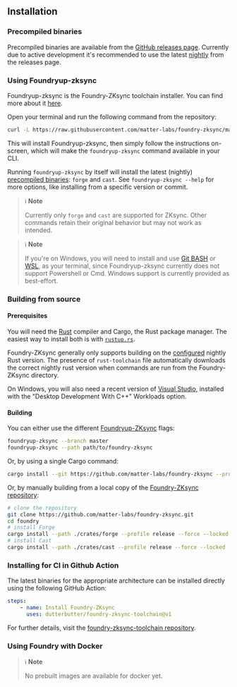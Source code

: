 ## Installation

<!-- If you face any issues while installing, check out the [FAQ](../faq.md). -->

### Precompiled binaries

Precompiled binaries are available from the [GitHub releases page](https://github.com/matter-labs/foundry-zksync/releases).
Currently due to active development it's recommended to use the latest [nightly](https://github.com/matter-labs/foundry-zksync/releases/tag/nightly) from the releases page.

### Using Foundryup-zksync

Foundryup-zksync is the Foundry-ZKsync toolchain installer. You can find more about it [here](https://github.com/matter-labs/foundry-zksync/tree/main/foundryup-zksync/README.md).

Open your terminal and run the following command from the repository:

```sh
curl -L https://raw.githubusercontent.com/matter-labs/foundry-zksync/main/install-foundry-zksync | bash
```

This will install Foundryup-zksync, then simply follow the instructions on-screen,
which will make the `foundryup-zksync` command available in your CLI.

Running `foundryup-zksync` by itself will install the latest (nightly) [precompiled binaries](#precompiled-binaries): `forge` and `cast`.
See `foundryup-zksync --help` for more options, like installing from a specific version or commit.

> ℹ️ **Note**
>
> Currently only `forge` and `cast` are supported for ZKsync. Other commands retain their original behavior but may not work as intended.

> ℹ️ **Note**
>
> If you're on Windows, you will need to install and use [Git BASH](https://gitforwindows.org/) or [WSL](https://learn.microsoft.com/en-us/windows/wsl/install),
> as your terminal, since Foundryup-zksync currently does not support Powershell or Cmd. Windows support is currently provided as best-effort.

### Building from source

#### Prerequisites

You will need the [Rust](https://rust-lang.org) compiler and Cargo, the Rust package manager.
The easiest way to install both is with [`rustup.rs`](https://rustup.rs/).

Foundry-ZKsync generally only supports building on the [configured](https://github.com/matter-labs/foundry-zksync/blob/main/rust-toolchain) nightly Rust version.
The presence of `rust-toolchain` file automatically downloads the correct nightly rust version when commands are run from the Foundry-ZKsync directory.

On Windows, you will also need a recent version of [Visual Studio](https://visualstudio.microsoft.com/downloads/),
installed with the "Desktop Development With C++" Workloads option.

#### Building

You can either use the different [Foundryup-ZKsync](#using-foundryup) flags:

```sh
foundryup-zksync --branch master
foundryup-zksync --path path/to/foundry-zksync
```

Or, by using a single Cargo command:

```sh
cargo install --git https://github.com/matter-labs/foundry-zksync --profile release --locked forge cast
```

Or, by manually building from a local copy of the [Foundry-ZKsync repository](https://github.com/matter-labs/foundry-zksync):

```sh
# clone the repository
git clone https://github.com/matter-labs/foundry-zksync.git
cd foundry
# install Forge
cargo install --path ./crates/forge --profile release --force --locked
# install Cast
cargo install --path ./crates/cast --profile release --force --locked
```

### Installing for CI in Github Action

The latest binaries for the appropriate architecture can be installed directly using the following GitHub Action:

```yaml
steps:
    - name: Install Foundry-ZKsync
      uses: dutterbutter/foundry-zksync-toolchain@v1
```

For further details, visit the [foundry-zksync-toolchain repository](https://github.com/dutterbutter/foundry-zksync-toolchain).

### Using Foundry with Docker

> ℹ️ **Note**
>
> No prebuilt images are available for docker yet.
